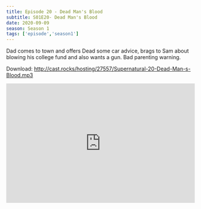```yaml
---
title: Episode 20 - Dead Man's Blood
subtitle: S01E20- Dead Man's Blood
date: 2020-09-09
season: Season 1
tags: ['episode','season1']
---
```


Dad comes to town and offers Dead some car advice, brags to Sam about blowing his college fund and also wants a gun. Bad parenting warning.

Download: <a href="http://cast.rocks/hosting/27557/Supernatural-20-Dead-Man-s-Blood.mp3" Alt="Supernatural Episode 20 - Dead Man's Blood">http://cast.rocks/hosting/27557/Supernatural-20-Dead-Man-s-Blood.mp3</a>

<iframe src="https://cast.rocks/player/27557/Supernatural-20-Dead-Man-s-Blood.mp3?episodeTitle=Episode%2020%20-%20Dead%20Mans%20Blood&podcastTitle=Couple%20of%20Idjits&episodeDate=September%2010th%2C%202020&imageURL=https%3A%2F%2Fcast.rocks%2Fhosting%2F27557%2Ffeeds%2FCAURZ.jpg" style="border: none; min-height: 265px; max-height: 320px; max-width: 558px; min-width: 270px; width: 100%; height: 100%;" scrollbars="no"></iframe>
